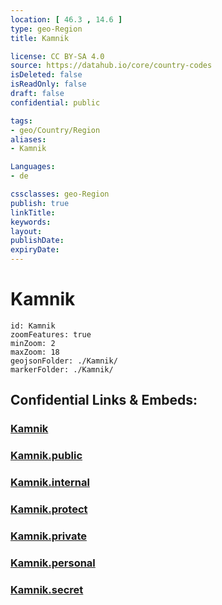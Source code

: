 ```yaml
---
location: [ 46.3 , 14.6 ] 
type: geo-Region
title: Kamnik

license: CC BY-SA 4.0
source: https://datahub.io/core/country-codes
isDeleted: false
isReadOnly: false
draft: false
confidential: public

tags:
- geo/Country/Region
aliases:
- Kamnik

Languages:
- de

cssclasses: geo-Region
publish: true
linkTitle: 
keywords: 
layout: 
publishDate: 
expiryDate: 
---
```


# Kamnik

```leaflet
id: Kamnik
zoomFeatures: true 
minZoom: 2 
maxZoom: 18
geojsonFolder: ./Kamnik/
markerFolder: ./Kamnik/
```


## Confidential Links & Embeds: 

### [Kamnik](/_Standards/Earth/Continent/Europe/Europe~Central/Slovenia/Regions~Slovenia/Osrednje_slovenska/counties~Osrednjeslovenska/Kamnik.md) 

### [Kamnik.public](/_public/Earth/Continent/Europe/Europe~Central/Slovenia/Regions~Slovenia/Osrednje_slovenska/counties~Osrednjeslovenska/Kamnik.public.md) 

### [Kamnik.internal](/_internal/Earth/Continent/Europe/Europe~Central/Slovenia/Regions~Slovenia/Osrednje_slovenska/counties~Osrednjeslovenska/Kamnik.internal.md) 

### [Kamnik.protect](/_protect/Earth/Continent/Europe/Europe~Central/Slovenia/Regions~Slovenia/Osrednje_slovenska/counties~Osrednjeslovenska/Kamnik.protect.md) 

### [Kamnik.private](/_private/Earth/Continent/Europe/Europe~Central/Slovenia/Regions~Slovenia/Osrednje_slovenska/counties~Osrednjeslovenska/Kamnik.private.md) 

### [Kamnik.personal](/_personal/Earth/Continent/Europe/Europe~Central/Slovenia/Regions~Slovenia/Osrednje_slovenska/counties~Osrednjeslovenska/Kamnik.personal.md) 

### [Kamnik.secret](/_secret/Earth/Continent/Europe/Europe~Central/Slovenia/Regions~Slovenia/Osrednje_slovenska/counties~Osrednjeslovenska/Kamnik.secret.md)


